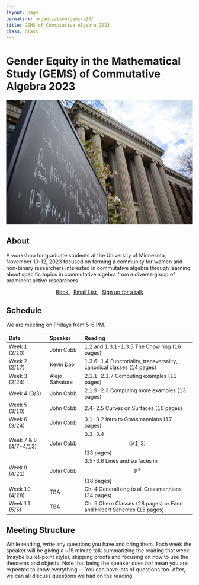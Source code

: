 ```yaml
---
layout: page
permalink: organization/gemsca23/
title: GEMS of Commutative Algebra 2023
class: class
---
```


# Gender Equity in the Mathematical Study (GEMS) of Commutative Algebra 2023
![GOS](/images/organization/umn.jpg "UMN Math Building https://cse.umn.edu/math/about")

## About
A workshop for graduate students at the University of Minnesota, November 10-12, 2023 focused on forming a community for women and non-binary researchers interested in commutative algebra through learning about specific topics in commutative algebra from a diverse group of prominent active researchers.

<div class="button-container" style="text-align: center">
    <a href="https://scholar.harvard.edu/files/joeharris/files/000-final-3264.pdf" class="button" style="margin:5px">
    <i class="fas fa-book" aria-hidden="true"></i>
    Book
    </a>
    <a href="https://groups.google.com/a/g-groups.wisc.edu/g/3264" class="button" style="margin:5px">
    <i class="fas fa-envelope" aria-hidden="true"></i>
    Email List
    </a>
    <a href="" class="button" style="margin:5px">
    <i class="fas fa-chalkboard-teacher" aria-hidden="true"></i>
    Sign up for a talk
    </a>
    
</div>

## Schedule 

We are meeting on Fridays from 5-6 PM.

| Date                    | Speaker      | Reading |
| :---------              | :---------  | :-----  |
| Week 1 (2/10)   | John Cobb  | 1.2 and 1.3.1-1.3.5 The Chow ring (16 pages)  |  
| Week 2 (2/17) | Kevin Dao | 1.3.6-1.4 Functoriality, transversality, canonical classes (14 pages) |
| Week 3 (2/24)  | Alejo Salvatore | 2.1.1-2.1.7 Computing examples (11 pages) |
| Week 4 (3/3)  | John Cobb | 2.1.9-2.3 Computing more examples (13 pages) |
| Week 5 (3/10)  | John Cobb | 2.4-2.5 Curves on Surfaces (10 pages) |
| Week 6 (3/24)  | John Cobb | 3.1-3.2 Intro to Grassmannians (17 pages) |
| Week 7 & 8 (4/7-4/13)  | John Cobb | 3.3-3.4 $$\mathbb{G}(1,3)$$ (13 pages) |
| Week 9 (4/21)  | John Cobb | 3.5-3.6 Lines and surfaces in $$\mathbb{P}^3$$ (18 pages) |
| Week 10 (4/28)  | TBA | Ch. 4 Generalizing to all Grassmannians (34 pages) |
| Week 11 (5/5) | TBA | Ch. 5 Chern Classes (28 pages) or Fano and Hilbert Schemes (15 pages) |

## Meeting Structure
While reading, write any questions you have and bring them. Each week the speaker will be giving a ~15 minute talk summarizing the reading that week (maybe bullet-point style), skipping proofs and focusing on how to use the theorems and objects. Note that being the speaker does *not* mean you are expected to know everything -- You can have lots of questions too. After, we can all discuss questions we had on the reading. 